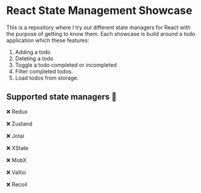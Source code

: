 # React State Management Showcase
This is a repository where I try out different state managers for React with the purpose of getting to know them. Each showcase is build around a todo application which these features:

  1. Adding a todo
  2. Deleting a todo
  3. Toggle a todo completed or incompleted
  4. Filter completed todos.
  5. Load todos from storage.

## Supported state managers 📝
❌ Redux

❌ Zustand

❌ Jotai

❌ XState

❌ MobX

❌ Valtio

❌ Recoil
